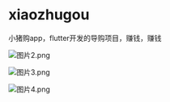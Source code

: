 # xiaozhugou
小猪购app，flutter开发的导购项目，赚钱，赚钱

![图片2.png](https://upload-images.jianshu.io/upload_images/7473169-e3e26a2e383160e7.png?imageMogr2/auto-orient/strip%7CimageView2/2/w/1240)


![图片3.png](https://upload-images.jianshu.io/upload_images/7473169-869b348f43300e31.png?imageMogr2/auto-orient/strip%7CimageView2/2/w/1240)


![图片4.png](https://upload-images.jianshu.io/upload_images/7473169-819a1dfb5030eebb.png?imageMogr2/auto-orient/strip%7CimageView2/2/w/1240)
